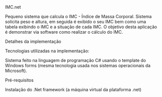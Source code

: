 IMC.net 

Pequeno sistema que calcula o IMC - Índice de Massa Corporal. Sistema solicita peso e altura, em seguida é exibido o seu IMC bem como uma tabela exibindo o IMC e a situação de cada IMC. O objetivo desta aplicação é demonstrar via software como realizar o cálculo do IMC.

Detalhes da implementação

Tecnologias utilizadas na implementação:

Sistema feito na linguagem de programação C# usando o template do Windows forms (mesma tecnologia usada nos sistemas operacionais da Microsoft).

Pré-requisitos

Instalação do .Net framework (a máquina virtual da plataforma .net)
